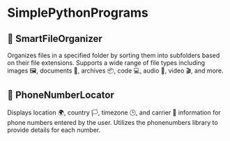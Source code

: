 # SimplePythonPrograms

## 📁 SmartFileOrganizer
Organizes files in a specified folder by sorting them into subfolders based on their file extensions. Supports a wide range of file types including images 🖼️, documents 📄, archives 📦, code 💻, audio 🎵, video 🎬, and more.

## 📱 PhoneNumberLocator
Displays location 🌍, country 🏳️, timezone 🕒, and carrier 📡 information for phone numbers entered by the user. Utilizes the phonenumbers library to provide details for each number.